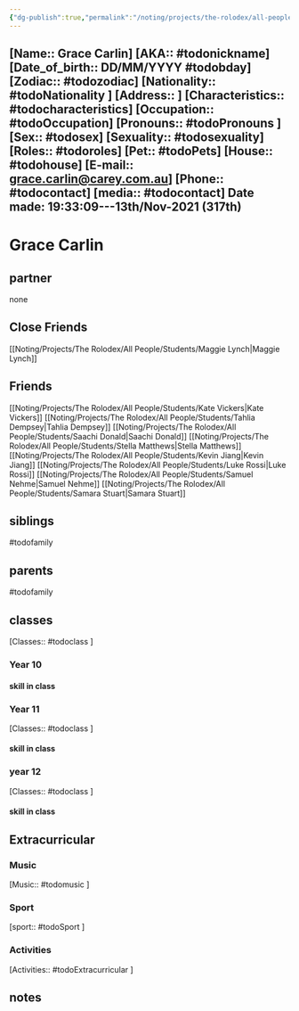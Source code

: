 ```yaml
---
{"dg-publish":true,"permalink":"/noting/projects/the-rolodex/all-people/students/grace-carlin/","dgHomeLink":true,"dgPassFrontmatter":false}
---
```


[Name:: Grace Carlin]
[AKA:: #todonickname]
[Date_of_birth:: DD/MM/YYYY #todobday] 
[Zodiac:: #todozodiac] 
[Nationality:: #todoNationality ]
[Address:: ]
[Characteristics::  #todocharacteristics]
[Occupation:: #todoOccupation]
[Pronouns:: #todoPronouns ]
[Sex:: #todosex]
[Sexuality:: #todosexuality]
[Roles:: #todoroles]
[Pet:: #todoPets]
[House:: #todohouse]
[E-mail:: <grace.carlin@carey.com.au>]
[Phone:: #todocontact]
[media:: #todocontact]
Date made: 19:33:09---13th/Nov-2021 (317th) 
---
# Grace Carlin
## partner
none
## Close Friends
[[Noting/Projects/The Rolodex/All People/Students/Maggie Lynch|Maggie Lynch]]
## Friends
[[Noting/Projects/The Rolodex/All People/Students/Kate Vickers|Kate Vickers]]
[[Noting/Projects/The Rolodex/All People/Students/Tahlia Dempsey|Tahlia Dempsey]]
[[Noting/Projects/The Rolodex/All People/Students/Saachi Donald|Saachi Donald]]
[[Noting/Projects/The Rolodex/All People/Students/Stella Matthews|Stella Matthews]]
[[Noting/Projects/The Rolodex/All People/Students/Kevin Jiang|Kevin Jiang]]
[[Noting/Projects/The Rolodex/All People/Students/Luke Rossi|Luke Rossi]]
[[Noting/Projects/The Rolodex/All People/Students/Samuel Nehme|Samuel Nehme]]
[[Noting/Projects/The Rolodex/All People/Students/Samara Stuart|Samara Stuart]]
## siblings
#todofamily
## parents
#todofamily
## classes
[Classes:: #todoclass ]
### Year 10
#### skill in class
### Year 11
[Classes:: #todoclass ]
#### skill in class
### year 12
[Classes:: #todoclass ]
#### skill in class
## Extracurricular
### Music
[Music:: #todomusic ]
### Sport
[sport:: #todoSport ]
### Activities
[Activities:: #todoExtracurricular ]
## notes

